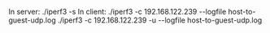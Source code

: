 In server:
./iperf3 -s 
In client:
./iperf3 -c 192.168.122.239 --logfile host-to-guest-udp.log
./iperf3 -c 192.168.122.239 -u --logfile host-to-guest-udp.log
